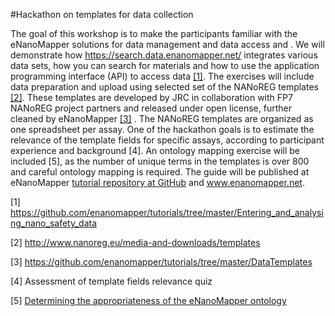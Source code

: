 #Hackathon on templates for data collection

The goal of this workshop is to make the participants familiar with the eNanoMapper solutions for data management and data access and . We will demonstrate how https://search.data.enanomapper.net/  integrates various data sets, how you can search for materials and how to use the application programming interface (API) to access data [[1]](https://github.com/enanomapper/tutorials/tree/master/Entering_and_analysing_nano_safety_data).
The exercises will include data preparation and upload using selected set of the NANoREG templates [[2]](http://www.nanoreg.eu/media-and-downloads/templates). These templates are developed by JRC in collaboration with FP7 NANoREG project partners and released under open license, further cleaned by eNanoMapper [[3]](https://github.com/enanomapper/tutorials/tree/master/DataTemplates ) .  The NANoREG templates are organized as one spreadsheet per assay. One of the hackathon goals is to estimate the relevance of the template fields for specific assays, according to participant experience and background [4]. An ontology mapping exercise will be included [5], as the number of unique terms in the templates is over 800 and careful ontology mapping is required. The guide will be published at eNanoMapper [tutorial repository at GitHub](https://github.com/enanomapper/tutorials/tree/master/Hackathon_on_templates_for_data_collection) and www.enanomapper.net. 


[1] https://github.com/enanomapper/tutorials/tree/master/Entering_and_analysing_nano_safety_data

[2] http://www.nanoreg.eu/media-and-downloads/templates

[3] https://github.com/enanomapper/tutorials/tree/master/DataTemplates 

[4] Assessment of template fields relevance quiz

[5] [Determining the appropriateness of the eNanoMapper ontology](https://docs.google.com/forms/d/e/1FAIpQLScYMQWy4ULxmK7tyU4NCNPocnQNEiQw9c62eneAQP7vlI3tSg/formResponse)
